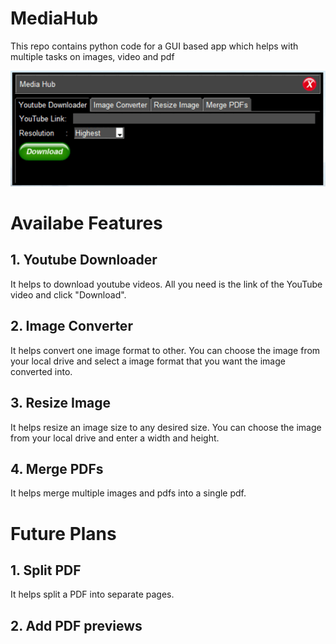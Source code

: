 # MediaHub
This repo contains python code for a GUI based app which helps with multiple tasks on images, video and pdf

![Test](https://github.com/m-axis/MediaHub/blob/main/media/app.gif)

# Availabe Features
## 1. Youtube Downloader
It helps to download youtube videos. All you need is the link of the YouTube video and click "Download".

## 2. Image Converter
It helps convert one image format to other. You can choose the image from your local drive and select a image format that you want the image converted into.

## 3. Resize Image
It helps resize an image size to any desired size. You can choose the image from your local drive and enter a width and height.

## 4. Merge PDFs
It helps merge multiple images and pdfs into a single pdf.

# Future Plans
## 1. Split PDF
 It helps split a PDF into separate pages.
## 2. Add PDF previews

